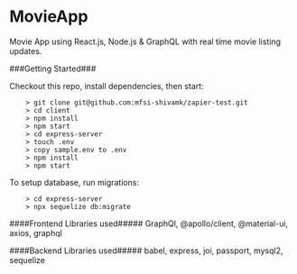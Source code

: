 # MovieApp

Movie App using React.js, Node.js & GraphQL with real time movie listing updates.

###Getting Started###

Checkout this repo, install dependencies, then start:

```
	> git clone git@github.com:mfsi-shivamk/zapier-test.git
	> cd client
	> npm install
	> npm start
	> cd express-server
	> touch .env 
	> copy sample.env to .env
	> npm install
	> npm start
```

To setup database, run migrations:

```
	> cd express-server
	> npx sequelize db:migrate
```

####Frontend Libraries used#####
GraphQl, @apollo/client, @material-ui, axios, graphql

####Backend Libraries used#####
babel, express, joi, passport, mysql2, sequelize
